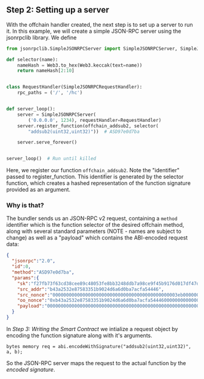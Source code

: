 ## Step 2: Setting up a server

With the offchain handler created, the next step is to set up a server to run it. In this example, we will create a
simple JSON-RPC server using the jsonrpclib library. We define

```python
from jsonrpclib.SimpleJSONRPCServer import SimpleJSONRPCServer, SimpleJSONRPCRequestHandler

def selector(name):
    nameHash = Web3.to_hex(Web3.keccak(text=name))
    return nameHash[2:10]


class RequestHandler(SimpleJSONRPCRequestHandler):
    rpc_paths = ('/', '/hc')


def server_loop():
    server = SimpleJSONRPCServer(
        ('0.0.0.0', 1234), requestHandler=RequestHandler)
    server.register_function(offchain_addsub2, selector(
        "addsub2(uint32,uint32)"))  # ASD97e0d7ba

    server.serve_forever()


server_loop()  # Run until killed
```

Here, we register our function ``offchain_addsub2``. Note the "identifier" passed to register_function. This identifier
is
generated by the selector function, which creates a hashed representation of the function signature provided as an
argument.

### Why is that?

The bundler sends us an JSON-RPC v2 request, containing a ``method`` identifier which is the function selector of the
desired offchain method, along with
several standard parameters (NOTE - names are subject to change) as well as a "payload" which contains the ABI-encoded
request data:

``` JSON
{
  "jsonrpc":"2.0",
  "id":0,
  "method":"ASD97e0d7ba",
  "params":{
    "sk":"f27fb73f63cd38cee89c48053fe8bb3248ddb7a98ce9f45b9176d017df47d9ce",
    "src_addr":"b43a2532e87583351b9024d6a6d0ba7acfa54446",
    "src_nonce":"0000000000000000000000000000000000000000000003eb0000000000000003",
    "oo_nonce":"0xb43a2532e87583351b9024d6a6d0ba7acfa544460000000000000003",
    "payload":"00000000000000000000000000000000000000000000000000000000000000020000000000000000000000000000000000000000000000000000000000000001"
  }
}
```

In *Step 3: Writing the Smart Contract* we intialize a request object by encoding the function signature along with it's
arguments.

``` solidity
bytes memory req = abi.encodeWithSignature("addsub2(uint32,uint32)", a, b);
 ```

So the JSON-RPC server maps the request to the actual function by the *encoded signature*.

